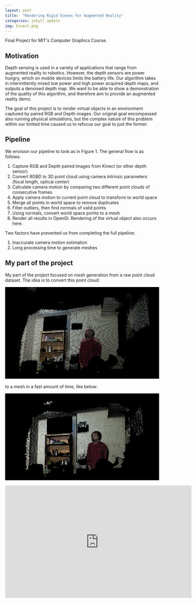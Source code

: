```yaml
---
layout: post
title:  "Rendering Rigid Scenes for Augmented Reality"
categories: jekyll update
img: kinect.png
---
```

Final Project for MIT's Computer Graphics Course.

## Motivation

Depth sensing is used in a variety of applications that range from augmented reality to robotics. However, the depth sensors are power hungry, which on mobile devices limits the battery life. Our algorithm takes in intermittently mixed low power and high power acquired depth maps, and outputs a denoised depth map. We want to be able to show a demonstration of the quality of this algorithm, and therefore aim to provide an augmented reality demo.

The goal of this project is to render virtual objects in an environment captured by paired RGB and Depth images. Our original goal encompassed also running physical simulations, but the complex nature of this problem within our limited time caused us to refocus our goal to just the former.

## Pipeline

We envision our pipeline to look as in Figure 1. The general flow is as follows.
1. Capture RGB and Depth paired images from Kinect (or other depth sensor)
2. Convert RGBD to 3D point cloud using camera intrinsic parameters (focal length, optical center)
3. Calculate camera motion by comparing two different point clouds of consecutive frames
4. Apply camera motion to current point cloud to transform to world space
5. Merge all points in world space to remove duplicates
6. Filter outliers, then find normals of valid points
7. Using normals, convert world space points to a mesh
8. Render all results in OpenGl. Rendering of the virtual object also occurs here.

Two factors have prevented us from completing the full pipeline:
1. Inaccurate camera motion estimation
2. Long processing time to generate meshes

## My part of the project

My part of the project focused on mesh generation from a raw point cloud dataset. The idea is to convert this point cloud:

![cloud](images\cloud1.png)

to a mesh in a fast amount of time, like below:

![cloud3](images\mesh.png)

<iframe src="https://onedrive.live.com/embed?cid=42346A5E21E1F106&amp;resid=42346A5E21E1F106%212335&amp;authkey=AIAYVe1jgOAtNVs&amp;em=2&amp;wdAr=1.7777777777777777" width="610px" height="367px" frameborder="0">This is an embedded <a target="_blank" href="https://office.com">Microsoft Office</a> presentation, powered by <a target="_blank" href="https://office.com/webapps">Office Online</a>.</iframe>

